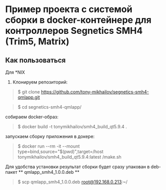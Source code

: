 # Пример проекта с системой сборки в docker-контейнере для контроллеров Segnetics SMH4 (Trim5, Matrix) 


## Как пользоваться

Для *NIX

1. Клонируем репозиторий:
> $ git clone https://github.com/tony-mikhailov/segnetics-smh4-qmlapp.git

> $ cd segnetics-smh4-qmlapp/

собираем docker-образ:
> $ docker build -t tonymikhailov/smh4_build_qt5.9.4 .

запускаем сборку приложения в докере:
> $ docker run --rm -it --mount type=bind,source="$(pwd)",target=/host tonymikhailov/smh4_build_qt5.9.4:latest /make.sh

Для удобства установки результат сборки будет сразу упакован в deb-пакет   ** qmlapp_smh4_1.0.0.deb ** 


> $ scp qmlapp_smh4_1.0.0.deb root@192.168.0.213:~/

